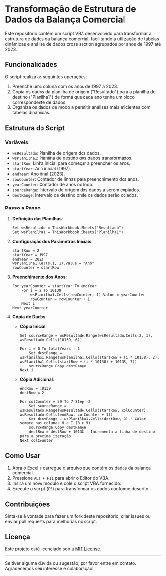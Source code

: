 # Transformação de Estrutura de Dados da Balança Comercial

Este repositório contém um script VBA desenvolvido para transformar a estrutura de dados da balança comercial, facilitando a utilização de tabelas dinâmicas e análise de dados cross section agrupados por anos de 1997 até 2023.

## Funcionalidades

O script realiza as seguintes operações:

1. Preenche uma coluna com os anos de 1997 a 2023.
2. Copia os dados da planilha de origem ("Resultado") para a planilha de destino ("Planilha1") de forma que cada ano tenha um bloco correspondente de dados.
3. Organiza os dados de modo a permitir análises mais eficientes com tabelas dinâmicas.

## Estrutura do Script

### Variáveis

- `wsResultado`: Planilha de origem dos dados.
- `wsPlanilha1`: Planilha de destino dos dados transformados.
- `startRow`: Linha inicial para começar a preencher os anos.
- `startYear`: Ano inicial (1997).
- `endYear`: Ano final (2023).
- `rowCounter`: Contador de linhas para preenchimento dos anos.
- `yearCounter`: Contador de anos no loop.
- `sourceRange`: Intervalo de origem dos dados a serem copiados.
- `destRange`: Intervalo de destino onde os dados serão colados.

### Passo a Passo

1. **Definição das Planilhas**:
    ```vba
    Set wsResultado = ThisWorkbook.Sheets("Resultado")
    Set wsPlanilha1 = ThisWorkbook.Sheets("Planilha1")
    ```

2. **Configuração dos Parâmetros Iniciais**:
    ```vba
    startRow = 2
    startYear = 1997
    endYear = 2023
    wsPlanilha1.Cells(1, 1).Value = "Ano"
    rowCounter = startRow
    ```

3. **Preenchimento dos Anos**:
    ```vba
    For yearCounter = startYear To endYear
        For i = 2 To 10139
            wsPlanilha1.Cells(rowCounter, 1).Value = yearCounter
            rowCounter = rowCounter + 1
        Next i
    Next yearCounter
    ```

4. **Cópia de Dados**:
    - **Cópia Inicial**:
        ```vba
        Set sourceRange = wsResultado.Range(wsResultado.Cells(2, 1), wsResultado.Cells(10139, 6))
        
        For i = 0 To totalYears - 1
            Set destRange = wsPlanilha1.Range(wsPlanilha1.Cells(startRow + (i * 10138), 2), wsPlanilha1.Cells(startRow + (i * 10138) + 10138, 7))
            sourceRange.Copy destRange
        Next i
        ```

    - **Cópia Adicional**:
        ```vba
        endRow = 10139
        destRow = 2
        
        For colCounter = 59 To 7 Step -2
            Set sourceRange = wsResultado.Range(wsResultado.Cells(startRow, colCounter), wsResultado.Cells(endRow, colCounter + 1))
            Set destRange = wsPlanilha1.Cells(destRow, 8) ' Colar sempre nas colunas H e I (8 e 9)
            sourceRange.Copy destRange
            destRow = destRow + 10138 ' Incrementa a linha de destino para a próxima iteração
        Next colCounter
        ```

## Como Usar

1. Abra o Excel e carregue o arquivo que contém os dados da balança comercial.
2. Pressione `ALT + F11` para abrir o Editor do VBA.
3. Insira um novo módulo e cole o script VBA fornecido.
4. Execute o script (`F5`) para transformar os dados conforme descrito.

## Contribuições

Sinta-se à vontade para fazer um fork deste repositório, criar issues ou enviar pull requests para melhorias no script.

## Licença

Este projeto está licenciado sob a [MIT License](LICENSE).

---

Se tiver alguma dúvida ou sugestão, por favor entre em contato. Agradecemos seu interesse e colaboração!
